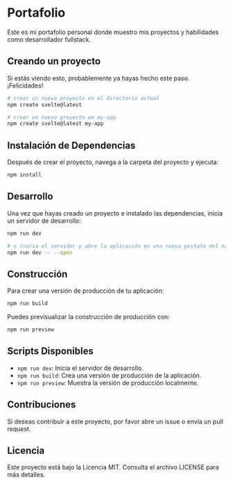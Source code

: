 # Portafolio 
Este es mi portafolio personal donde muestro mis proyectos y habilidades como desarrollador fullstack.

## Creando un proyecto

Si estás viendo esto, probablemente ya hayas hecho este paso. ¡Felicidades!

```bash
# crear un nuevo proyecto en el directorio actual
npm create svelte@latest

# crear un nuevo proyecto en my-app
npm create svelte@latest my-app
```

## Instalación de Dependencias
Después de crear el proyecto, navega a la carpeta del proyecto y ejecuta:

```bash
npm install
```

## Desarrollo

Una vez que hayas creado un proyecto e instalado las dependencias, inicia un servidor de desarrollo:

```bash
npm run dev

# o inicia el servidor y abre la aplicación en una nueva pestaña del navegador
npm run dev -- --open
```

## Construcción

Para crear una versión de producción de tu aplicación:

```bash
npm run build
```

Puedes previsualizar la construcción de producción con:

```bash
npm run preview
```

## Scripts Disponibles
- `npm run dev`: Inicia el servidor de desarrollo.
- `npm run build`: Crea una versión de producción de la aplicación.
- `npm run preview`: Muestra la versión de producción localmente.

## Contribuciones
Si deseas contribuir a este proyecto, por favor abre un issue o envía un pull request.

## Licencia
Este proyecto está bajo la Licencia MIT. Consulta el archivo LICENSE para más detalles.
